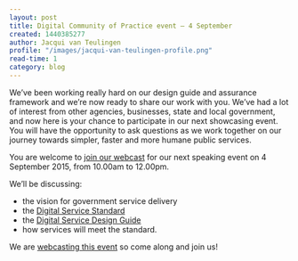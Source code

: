 ```yaml
---
layout: post
title: Digital Community of Practice event – 4 September
created: 1440385277
author: Jacqui van Teulingen
profile: "/images/jacqui-van-teulingen-profile.png"
read-time: 1
category: blog
---
```

We’ve been working really hard on our design guide and assurance framework and we’re now ready to share our work with you. We’ve had a lot of interest from other agencies, businesses, state and local government, and now here is your chance to participate in our next showcasing event. You will have the opportunity to ask questions as we work together on our journey towards simpler, faster and more humane public services.

You are welcome to <a href="http://livestream.ssc.gov.au/dto/4september2015/">join our webcast</a> for our next speaking event on 4 September 2015, from 10.00am to 12.00pm.

We’ll be discussing:

* the vision for government service delivery 
* the [Digital Service Standard](/standard/)
* the [Digital Service Design Guide](/standard/design-guides/)
* how services will meet the standard.

We are [webcasting this event](http://livestream.ssc.gov.au/dto/4september2015/) so come along and join us!
